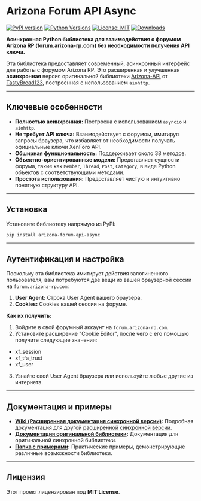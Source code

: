 # Arizona Forum API Async

[![PyPI version](https://img.shields.io/pypi/v/arizona-forum-api-async.svg)](https://pypi.org/project/arizona-forum-api-async/)
[![Python Versions](https://img.shields.io/pypi/pyversions/arizona-forum-api-async.svg)](https://pypi.org/project/arizona-forum-api-async/)
[![License: MIT](https://img.shields.io/badge/License-MIT-yellow.svg)](https://opensource.org/licenses/MIT)
[![Downloads](https://static.pepy.tech/badge/arizona-forum-api-async)](https://pepy.tech/project/arizona-forum-api-async)

**Асинхронная Python библиотека для взаимодействия с форумом Arizona RP (forum.arizona-rp.com) без необходимости получения API ключа.**

Эта библиотека предоставляет современный, асинхронный интерфейс для работы с форумом Arizona RP. Это расширенная и улучшенная **асинхронная** версия оригинальной библиотеки [Arizona-API](https://github.com/TastyBread123/Arizona-API) от [TastyBread123](https://www.blast.hk/members/455219/), построенная с использованием `aiohttp`.

---

## Ключевые особенности

*   **Полностью асинхронная:** Построена с использованием `asyncio` и `aiohttp`.
*   **Не требует API ключа:** Взаимодействует с форумом, имитируя запросы браузера, что избавляет от необходимости получать официальные ключи XenForo API.
*   **Обширная функциональность:** Поддерживает около 38 методов.
*   **Объектно-ориентированные модели:** Представляет сущности форума, такие как `Member`, `Thread`, `Post`, `Category`, в виде Python объектов с соответствующими методами.
*   **Простота использования:** Предоставляет чистую и интуитивно понятную структуру API.

---

## Установка

Установите библиотеку напрямую из PyPI:

```bash
pip install arizona-forum-api-async
```

---

## Аутентификация и настройка

Поскольку эта библиотека имитирует действия залогиненного пользователя, вам потребуются две вещи из вашей браузерной сессии на `forum.arizona-rp.com`:

1.  **User Agent:** Строка User Agent вашего браузера.
2.  **Cookies:** Cookies вашей сессии на форуме.

**Как их получить:**

1.  Войдите в свой форумный аккаунт на `forum.arizona-rp.com`.
2.  Установите расширение "Cookie Editor", после чего с его помощью получите следующие значения:
* xf_session
* xf_tfa_trust
* xf_user
3. Узнайте свой User Agent браузера или используйте любые другие из интернета.

---

## Документация и примеры

*   **[Wiki (Расширенная документация синхронной версии)](https://github.com/fakelag28/Arizona-Forum-API-Extended/wiki/Основная-документация):** Подробная документация для другой [расширенной синхронной версии](https://github.com/fakelag28/Arizona-Forum-API-Extended/).
*   **[Документация оригинальной библиотеки](https://tastybread123.github.io/Arizona-API/arz_api.html):** Документация для оригинальной синхронной библиотеки.
*   **[Папка с примерами](https://github.com/fakelag28/Arizona-Forum-API-Async/tree/main/examples):** Практические примеры, демонстрирующие различные возможности библиотеки.

---

## Лицензия

Этот проект лицензирован под **MIT License**.
